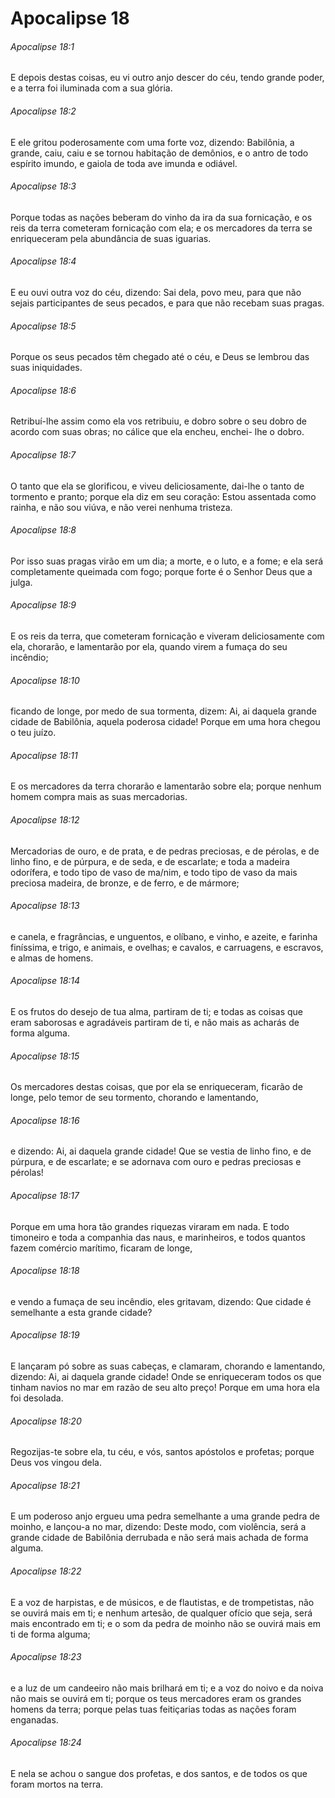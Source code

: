 # Apocalipse 18

###### Apocalipse 18:1

E depois destas coisas, eu vi outro anjo descer do céu, tendo grande poder, e a terra foi iluminada com a sua glória.

###### Apocalipse 18:2

E ele gritou poderosamente com uma forte voz, dizendo: Babilônia, a grande, caiu, caiu e se tornou habitação de demônios, e o antro de todo espírito imundo, e gaiola de toda ave imunda e odiável.

###### Apocalipse 18:3

Porque todas as nações beberam do vinho da ira da sua fornicação, e os reis da terra cometeram fornicação com ela; e os mercadores da terra se enriqueceram pela abundância de suas iguarias.

###### Apocalipse 18:4

E eu ouvi outra voz do céu, dizendo: Sai dela, povo meu, para que não sejais participantes de seus pecados, e para que não recebam suas pragas.

###### Apocalipse 18:5

Porque os seus pecados têm chegado até o céu, e Deus se lembrou das suas iniquidades.

###### Apocalipse 18:6

Retribuí-lhe assim como ela vos retribuiu, e dobro sobre o seu dobro de acordo com suas obras; no cálice que ela encheu, enchei- lhe o dobro.

###### Apocalipse 18:7

O tanto que ela se glorificou, e viveu deliciosamente, dai-lhe o tanto de tormento e pranto; porque ela diz em seu coração: Estou assentada como rainha, e não sou viúva, e não verei nenhuma tristeza.

###### Apocalipse 18:8

Por isso suas pragas virão em um dia; a morte, e o luto, e a fome; e ela será completamente queimada com fogo; porque forte é o Senhor Deus que a julga.

###### Apocalipse 18:9

E os reis da terra, que cometeram fornicação e viveram deliciosamente com ela, chorarão, e lamentarão por ela, quando virem a fumaça do seu incêndio;

###### Apocalipse 18:10

ficando de longe, por medo de sua tormenta, dizem: Ai, ai daquela grande cidade de Babilônia, aquela poderosa cidade! Porque em uma hora chegou o teu juízo.

###### Apocalipse 18:11

E os mercadores da terra chorarão e lamentarão sobre ela; porque nenhum homem compra mais as suas mercadorias.

###### Apocalipse 18:12

Mercadorias de ouro, e de prata, e de pedras preciosas, e de pérolas, e de linho fino, e de púrpura, e de seda, e de escarlate; e toda a madeira odorífera, e todo tipo de vaso de ma/nim, e todo tipo de vaso da mais preciosa madeira, de bronze, e de ferro, e de mármore;

###### Apocalipse 18:13

e canela, e fragrâncias, e unguentos, e olíbano, e vinho, e azeite, e farinha finíssima, e trigo, e animais, e ovelhas; e cavalos, e carruagens, e escravos, e almas de homens.

###### Apocalipse 18:14

E os frutos do desejo de tua alma, partiram de ti; e todas as coisas que eram saborosas e agradáveis partiram de ti, e não mais as acharás de forma alguma.

###### Apocalipse 18:15

Os mercadores destas coisas, que por ela se enriqueceram, ficarão de longe, pelo temor de seu tormento, chorando e lamentando,

###### Apocalipse 18:16

e dizendo: Ai, ai daquela grande cidade! Que se vestia de linho fino, e de púrpura, e de escarlate; e se adornava com ouro e pedras preciosas e pérolas!

###### Apocalipse 18:17

Porque em uma hora tão grandes riquezas viraram em nada. E todo timoneiro e toda a companhia das naus, e marinheiros, e todos quantos fazem comércio marítimo, ficaram de longe,

###### Apocalipse 18:18

e vendo a fumaça de seu incêndio, eles gritavam, dizendo: Que cidade é semelhante a esta grande cidade?

###### Apocalipse 18:19

E lançaram pó sobre as suas cabeças, e clamaram, chorando e lamentando, dizendo: Ai, ai daquela grande cidade! Onde se enriqueceram todos os que tinham navios no mar em razão de seu alto preço! Porque em uma hora ela foi desolada.

###### Apocalipse 18:20

Regozijas-te sobre ela, tu céu, e vós, santos apóstolos e profetas; porque Deus vos vingou dela.

###### Apocalipse 18:21

E um poderoso anjo ergueu uma pedra semelhante a uma grande pedra de moinho, e lançou-a no mar, dizendo: Deste modo, com violência, será a grande cidade de Babilônia derrubada e não será mais achada de forma alguma.

###### Apocalipse 18:22

E a voz de harpistas, e de músicos, e de flautistas, e de trompetistas, não se ouvirá mais em ti; e nenhum artesão, de qualquer ofício que seja, será mais encontrado em ti; e o som da pedra de moinho não se ouvirá mais em ti de forma alguma;

###### Apocalipse 18:23

e a luz de um candeeiro não mais brilhará em ti; e a voz do noivo e da noiva não mais se ouvirá em ti; porque os teus mercadores eram os grandes homens da terra; porque pelas tuas feitiçarias todas as nações foram enganadas.

###### Apocalipse 18:24

E nela se achou o sangue dos profetas, e dos santos, e de todos os que foram mortos na terra.


